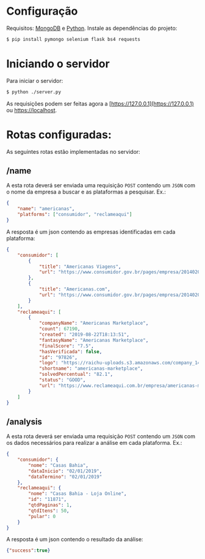 # Configuração

Requisitos: [MongoDB](https://www.mongodb.com/) e [Python](https://www.python.org/).
Instale as dependências do projeto:
```sh
$ pip install pymongo selenium flask bs4 requests
```

# Iniciando o servidor
Para iniciar o servidor:
```sh
$ python ./server.py
```
As requisições podem ser feitas agora a [https://127.0.0.1](https://127.0.0.1) ou [https://localhost](https://localhost).
# Rotas configuradas:
As seguintes rotas estão implementadas no servidor:
## /name
A esta rota deverá ser enviada uma requisição ```POST``` contendo um ```JSON``` com o nome da empresa a buscar e as plataformas a pesquisar. Ex.:
```json
{
	"name": "americanas",
	"platforms": ["consumidor", "reclameaqui"]
}
```
A resposta é um json contendo as empresas identificadas em cada plataforma:

```json
{
    "consumidor": [
        {
            "title": "Americanas Viagens",
            "url": "https://www.consumidor.gov.br/pages/empresa/20140206000001411/perfil"
        },
        {
            "title": "Americanas.com",
            "url": "https://www.consumidor.gov.br/pages/empresa/20140206000001407/perfil"
        }
    ],
    "reclameaqui": [
        {
            "companyName": "Americanas Marketplace",
            "count": 67190,
            "created": "2019-08-22T18:13:51",
            "fantasyName": "Americanas Marketplace",
            "finalScore": "7.5",
            "hasVerificada": false,
            "id": "97826",
            "logo": "https://raichu-uploads.s3.amazonaws.com/company_142ed4d8-665f-4124-b401-796783e932a7.png",
            "shortname": "americanas-marketplace",
            "solvedPercentual": "82.1",
            "status": "GOOD",
            "url": "https://www.reclameaqui.com.br/empresa/americanas-marketplace"
        }
	]
}
```
## /analysis
A esta rota deverá ser enviada uma requisição ```POST``` contendo um ```JSON``` com os dados necessários para realizar a análise em cada plataforma. Ex.:
```json
{
	"consumidor": {
		"nome": "Casas Bahia",
		"dataInicio": "02/01/2019",
		"dataTermino": "02/01/2019"
	},
	"reclameaqui": {
		"nome": "Casas Bahia - Loja Online",
		"id": "11871",
		"qtdPaginas": 1,
		"qtdItens": 50,
		"pular": 0
	}
}
```
A resposta é um json contendo o resultado da análise:

```json
{"success":true}
```